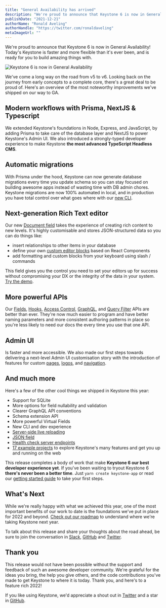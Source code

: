 ```yaml
---
title: "General Availability has arrived"
description: "We're proud to announce that Keystone 6 is now in General Availability! Today's Keystone is faster and more flexible than it's ever been, and is ready for you to build amazing things with."
publishDate: "2021-12-21"
authorName: "Ronald Aveling"
authorHandle: "https://twitter.com/ronaldaveling"
metaImageUrl: ""
---
```


We're proud to announce that Keystone 6 is now in General Availability! Today's Keystone is faster and more flexible than it's ever been, and is ready for you to build amazing things with.

![Keystone 6 is now in General Availability](/assets/blog-images/k6-ga.svg)

We've come a long way on the road from v5 to v6. Looking back on the journey from early concepts to a complete core, there's a great deal to be proud of. Here's an overview of the most noteworthy improvements we've shipped on our way to GA.

## Modern workflows with Prisma, NextJS & Typescript

We extended Keystone's foundations in Node, Express, and JavaScript, by adding Prisma to take care of the database layer and NextJS to power Keystone's Admin UI. We also introduced a strongly-typed developer experience to make Keystone **the most advanced TypeScript Headless CMS**.

## Automatic migrations

With Prisma under the hood, Keystone can now generate database migrations every time you update schema so you can stay focused on building awesome apps instead of wasting time with DB admin chores. Keystone migrations are now 100% automated in local, and in production you have total control over what goes where with our [new CLI](/docs/guides/cli).

## Next-generation Rich Text editor

Our new [Document field](/docs/guides/document-fields) takes the experience of creating rich content to new levels. It's highly customisable and stores JSON-structured data so you can do things like:

- insert relationships to other items in your database
- define your own [custom editor blocks](/docs/guides/document-fields#component-blocks) based on React Components
- add formatting and custom blocks from your keyboard using slash / commands

This field gives you the control you need to set your editors up for success without compromising your DX or the integrity of the data in your system. [Try the demo](/docs/guides/document-field-demo).

## More powerful APIs

Our [Fields](/docs/fields/overview), [Hooks](/docs/config/hooks), [Access Control](/docs/config/access-control), [GraphQL](/docs/graphql/overview), and [Query Filter](/docs/graphql/filters) APIs are better than ever. They're now much easier to program and have better naming parameters and more consistent authoring patterns in place so you're less likely to need our docs the every time you use that one API.

## Admin UI

Is faster and more accessible. We also made our first steps towards delivering a next-level Admin UI customisation story with the introduction of features for custom [pages](/docs/guides/custom-admin-ui-pages), [logos](/docs/guides/custom-admin-ui-logo), and [navigation](/docs/guides/custom-admin-ui-navigation).

## And much more

Here's a few of the other cool things we shipped in Keystone this year:

- Support for SQLite
- More options for field nullability and validation
- Clearer GraphQL API conventions
- Schema extension API
- More powerful Virtual Fields
- New CLI and dev experience
- [Server-side live reloading](https://github.com/keystonejs/keystone/releases/tag/2021-11-02)
- [JSON field](/docs/fields/json)
- [Health check server endpoints](/docs/config/config#health-check)
- [17 example projects](/docs/examples) to explore Keystone's many features and get you up and running on the web

This release completes a body of work that make **Keystone 6 our best developer experience yet**. If you've been waiting to tryout Keystone 6 **there's never been a better time**. Just `yarn create keystone-app` or read our [getting started guide](/docs/getting-started) to take your first steps.

## What's Next

While we're really happy with what we achieved this year, one of the most important benefits of our work to date is the foundations we've put in place for 2022 and beyond. [Check out our roadmap](/updates/roadmap) to understand where we're taking Keystone next year.

To talk about this release and share your thoughts about the road ahead, be sure to join the conversation in [Slack](https://community.keystonejs.com/), [GitHub](https://github.com/keystonejs/keystone/discussions) and [Twitter](https://twitter.com/keystonejs).

## Thank you

This release would not have been possible without the support and feedback of such an awesome developer community. We're grateful for the ideas you bring, the help you give others, and the code contributions you've made to get Keystone to where it is today. Thank you, and here's to a feature rich 2022!

If you like using Keystone, we'd appreciate a shout out in [Twitter](https://twitter.com/KeystoneJS) and a star in [GitHub](https://github.com/keystonejs/keystone).
